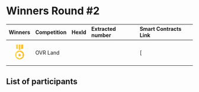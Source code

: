 # Winners Round #2




| Winners | Competition       | HexId | Extracted number | Smart Contracts Link                                   
| :---: | :-------------|:-------------|:-----------|:-----------                               
| <img src="../prize.svg" style="height: 40px; margin-top: 10px; margin-bottom: 10px">   |   OVR Land        |    |   | [ |




## List of participants

<!-- [OVR Land Auction](https://github.com/OVR-Platform/chainlink-contest/blob/main/Competition%20Round%20%231/auctions.txt)  -->
